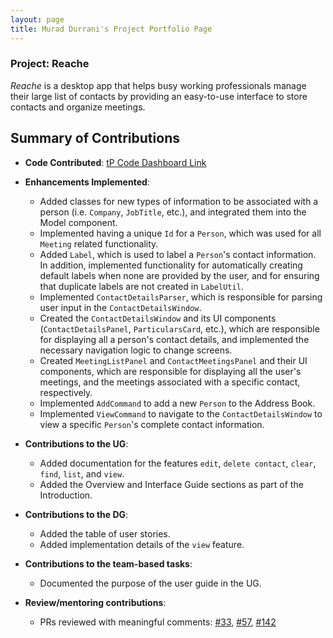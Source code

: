 ```yaml
---
layout: page
title: Murad Durrani's Project Portfolio Page
---
```


### Project: Reache

_Reache_ is a desktop app that helps busy working professionals manage their large list
of contacts by providing an easy-to-use interface to store contacts and organize
meetings.

## Summary of Contributions

* **Code Contributed**: [tP Code Dashboard Link](https://nus-cs2103-ay2122s2.github.io/tp-dashboard/?search=&sort=groupTitle&sortWithin=title&timeframe=commit&mergegroup=&groupSelect=groupByRepos&breakdown=true&checkedFileTypes=docs~functional-code~test-code~other&since=2022-02-18&tabOpen=true&tabType=authorship&zFR=false&tabAuthor=muraddurrani&tabRepo=AY2122S2-CS2103T-W12-4%2Ftp%5Bmaster%5D&authorshipIsMergeGroup=false&authorshipFileTypes=docs~functional-code~test-code&authorshipIsBinaryFileTypeChecked=false)
* **Enhancements Implemented**:
  * Added classes for new types of information to be associated with a person (i.e. `Company`, `JobTitle`, etc.), and integrated them into the Model component.
  * Implemented having a unique `Id` for a `Person`, which was used for all `Meeting` related functionality.
  * Added `Label`, which is used to label a `Person`'s contact information. In addition, implemented functionality for automatically creating default labels when none are provided by the user, and for ensuring that duplicate labels are not created in `LabelUtil`.
  * Implemented `ContactDetailsParser`, which is responsible for parsing user input in the `ContactDetailsWindow`.
  * Created the `ContactDetailsWindow` and its UI components (`ContactDetailsPanel`, `ParticularsCard`, etc.), which are responsible for displaying all a person's contact details, and implemented the necessary navigation logic to change screens.
  * Created `MeetingListPanel` and `ContactMeetingsPanel` and their UI components, which are responsible for displaying all the user's meetings, and the meetings associated with a specific contact, respectively.
  * Implemented `AddCommand` to add a new `Person` to the Address Book.
  * Implemented `ViewCommand` to navigate to the `ContactDetailsWindow` to view a specific `Person`'s complete contact information.
    

* **Contributions to the UG**:
  * Added documentation for the features `edit`, `delete contact`, `clear`, `find`, `list`, and `view`.
  * Added the Overview and Interface Guide sections as part of the Introduction.


* **Contributions to the DG**:
  * Added the table of user stories.
  * Added implementation details of the `view` feature.


* **Contributions to the team-based tasks**:
  * Documented the purpose of the user guide in the UG.
  
  
* **Review/mentoring contributions**:
  * PRs reviewed with meaningful comments: [#33](https://github.com/AY2122S2-CS2103T-W12-4/tp/pull/33), [#57](https://github.com/AY2122S2-CS2103T-W12-4/tp/pull/57), [#142](https://github.com/AY2122S2-CS2103T-W12-4/tp/pull/142)
